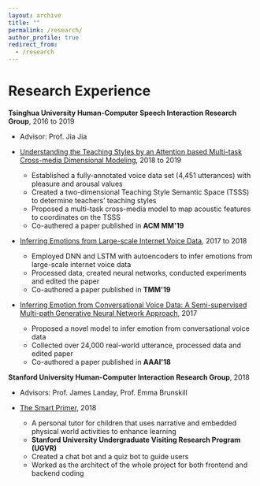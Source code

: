 ```yaml
---
layout: archive
title: ""
permalink: /research/
author_profile: true
redirect_from:
  - /research
---
```


Research Experience
======
**Tsinghua University Human-Computer Speech Interaction Research Group**, 2016 to 2019

* Advisor: Prof. Jia Jia

* <u>Understanding the Teaching Styles by an Attention based Multi-task Cross-media Dimensional Modeling</u>, 2018 to 2019
  * Established a fully-annotated voice data set (4,451 utterances) with pleasure and arousal values
  * Created a two-dimensional Teaching Style Semantic Space (TSSS) to determine teachers’ teaching styles
  * Proposed a multi-task cross-media model to map acoustic features to coordinates on the TSSS
  * Co-authered a paper published in **ACM MM'19**

* <u>Inferring Emotions from Large-scale Internet Voice Data</u>, 2017 to 2018
  * Employed DNN and LSTM with autoencoders to infer emotions from large-scale internet voice data
  * Processed data, created neural networks, conducted experiments and edited the paper
  * Co-authored a paper published in **TMM'19**

* <u>Inferring Emotion from Conversational Voice Data: A Semi-supervised Multi-path Generative Neural Network Approach</u>, 2017
  * Proposed a novel model to infer emotion from conversational voice data
  * Collected over 24,000 real-world utterance, processed data and edited paper
  * Co-authored a paper published in **AAAI'18**

**Stanford University Human-Computer Interaction Research Group**, 2018

* Advisors: Prof. James Landay, Prof. Emma Brunskill

* <u>The Smart Primer</u>, 2018
  * A personal tutor for children that uses narrative and embedded physical world activities to enhance learning
  * **Stanford University Undergraduate Visiting Research Program (UGVR)**
  * Created a chat bot and a quiz bot to guide users
  * Worked as the architect of the whole project for both frontend and backend coding
